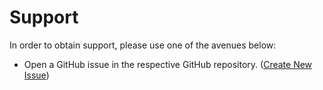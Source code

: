 # Support

In order to obtain support, please use one of the avenues below:

* Open a GitHub issue in the respective GitHub repository. 
([Create New Issue](https://github.com/jhthorp/Bundler-Scripts/issues/new/choose))